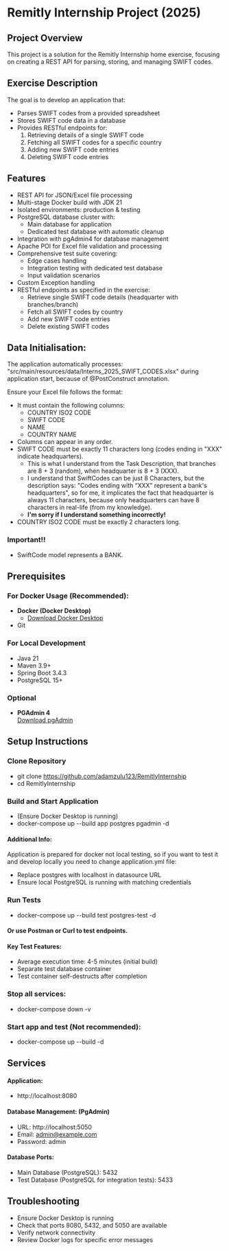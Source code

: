 # Remitly Internship Project (2025)

## Project Overview
This project is a solution for the Remitly Internship home exercise, focusing on creating a REST API for parsing, storing, and managing SWIFT codes.

## Exercise Description
The goal is to develop an application that:
- Parses SWIFT codes from a provided spreadsheet
- Stores SWIFT code data in a database
- Provides RESTful endpoints for:
  1. Retrieving details of a single SWIFT code
  2. Fetching all SWIFT codes for a specific country
  3. Adding new SWIFT code entries
  4. Deleting SWIFT code entries

## Features
- REST API for JSON/Excel file processing
- Multi-stage Docker build with JDK 21
- Isolated environments: production & testing
- PostgreSQL database cluster with:
  - Main database for application
  - Dedicated test database with automatic cleanup
- Integration with pgAdmin4 for database management
- Apache POI for Excel file validation and processing
- Comprehensive test suite covering:
  - Edge cases handling
  - Integration testing with dedicated test database
  - Input validation scenarios
- Custom Exception handling 
- RESTful endpoints as specified in the exercise:
  - Retrieve single SWIFT code details (headquarter with branches/branch)
  - Fetch all SWIFT codes by country
  - Add new SWIFT code entries
  - Delete existing SWIFT codes


## Data Initialisation: 
The application automatically processes: "src/main/resources/data/Interns_2025_SWIFT_CODES.xlsx" 
during application start, because of @PostConstruct annotation. 

Ensure your Excel file follows the format:
* It must contain the following columns:
  * COUNTRY ISO2 CODE
  * SWIFT CODE
  * NAME 
  * COUNTRY NAME
* Columns can appear in any order.
* SWIFT CODE must be exactly 11 characters long (codes ending in "XXX" indicate headquarters).
  * This is what I understand from the Task Description, that branches are 8 + 3 (random), when headquarter is 8 + 3 (XXX).
  * I understand that SwiftCodes can be just 8 Characters, but the description says: "Codes ending with “XXX” represent a bank's headquarters", so for me, it implicates the fact that headquarter is always 11 characters, because only headquarters can have 8 characters in real-life (from my knowledge). 
  * **I'm sorry if I understand something incorrectly!**
* COUNTRY ISO2 CODE must be exactly 2 characters long.

### Important!! 
* SwiftCode model represents a BANK. 


## Prerequisites

### For Docker Usage (Recommended):
- **Docker (Docker Desktop)**
  - [Download Docker Desktop](https://www.docker.com/products/docker-desktop)
- Git

### For Local Development
- Java 21
- Maven 3.9+
- Spring Boot 3.4.3
- PostgreSQL 15+

### Optional
- **PGAdmin 4**  
  [Download pgAdmin](https://www.pgadmin.org/download/)


## Setup Instructions 

### Clone Repository 
* git clone https://github.com/adamzulu123/RemitlyInternship
* cd RemitlyInternship

### Build and Start Application
* (Ensure Docker Desktop is running)
* docker-compose up --build app postgres pgadmin -d

#### Additional Info: 
Application is prepared for docker not local testing,
so if you want to test it and develop locally you need to change
application.yml file:

* Replace postgres with localhost in datasource URL
* Ensure local PostgreSQL is running with matching credentials


### Run Tests
* docker-compose up --build test postgres-test -d

#### Or use Postman or Curl to test endpoints. 

#### Key Test Features: 
* Average execution time: 4-5 minutes (initial build)
* Separate test database container
* Test container self-destructs after completion

### Stop all services: 
* docker-compose down -v

### Start app and test (Not recommended): 
* docker-compose up --build -d


## Services 

#### Application: 
* http://localhost:8080

#### Database Management: (PgAdmin)
* URL: http://localhost:5050
* Email: admin@example.com
* Password: admin

#### Database Ports:
* Main Database (PostgreSQL): 5432
* Test Database (PostgreSQL for integration tests): 5433


## Troubleshooting
* Ensure Docker Desktop is running
* Check that ports 8080, 5432, and 5050 are available
* Verify network connectivity
* Review Docker logs for specific error messages




